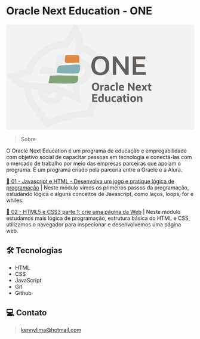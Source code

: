 # Oracle Next Education - ONE

![preview](./.github/preview.png)

> Sobre

O Oracle Next Education é um programa de educação e empregabilidade com objetivo social de capacitar pessoas em tecnologia e conectá-las com o mercado de trabalho por meio das empresas parceiras que apoiam o programa. É um programa criado pela parceria entre a Oracle e a Alura.

[🔗 01 - Javascript e HTML - Desenvolva um jogo e pratique lógica de programação](link) | Neste módulo vimos os primeiros passos da programação, estudando lógica e alguns conceitos de Javascript, como laços, loops, for e whiles.

[🔗 02 - HTML5 e CSS3 parte 1: crie uma página da Web](link) | Neste módulo estudamos mais lógica de programação, estrutura básica do HTML e CSS, utilizamos o navegador para inspecionar e desenvolvemos uma página web.

## 🛠 Tecnologias 
- HTML
- CSS
- JavaScript
- Git
- Github

## 💻 Contato 

 > kennylima@hotmail.com